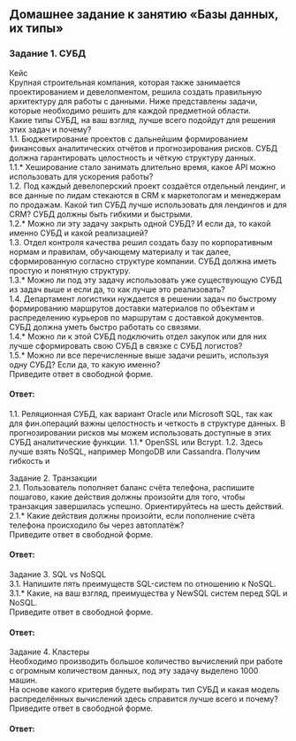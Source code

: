 ## Домашнее задание к занятию «Базы данных, их типы»  

### Задание 1. СУБД  
Кейс  
Крупная строительная компания, которая также занимается проектированием и девелопментом, решила создать правильную архитектуру для работы с данными. Ниже представлены задачи, которые необходимо решить для каждой предметной области.  
Какие типы СУБД, на ваш взгляд, лучше всего подойдут для решения этих задач и почему?  
1.1. Бюджетирование проектов с дальнейшим формированием финансовых аналитических отчётов и прогнозирования рисков. СУБД должна гарантировать целостность и чёткую структуру данных.  
1.1.* Хеширование стало занимать длительно время, какое API можно использовать для ускорения работы?  
1.2. Под каждый девелоперский проект создаётся отдельный лендинг, и все данные по лидам стекаются в CRM к маркетологам и менеджерам по продажам. Какой тип СУБД лучше использовать для лендингов и для CRM? СУБД должны быть гибкими и быстрыми.  
1.2.* Можно ли эту задачу закрыть одной СУБД? И если да, то какой именно СУБД и какой реализацией?  
1.3. Отдел контроля качества решил создать базу по корпоративным нормам и правилам, обучающему материалу и так далее, сформированную согласно структуре компании. СУБД должна иметь простую и понятную структуру.  
1.3.* Можно ли под эту задачу использовать уже существующую СУБД из задач выше и если да, то как лучше это реализовать?  
1.4. Департамент логистики нуждается в решении задач по быстрому формированию маршрутов доставки материалов по объектам и распределению курьеров по маршрутам с доставкой документов. СУБД должна уметь быстро работать со связями.  
1.4.* Можно ли к этой СУБД подключить отдел закупок или для них лучше сформировать свою СУБД в связке с СУБД логистов?  
1.5.* Можно ли все перечисленные выше задачи решить, используя одну СУБД? Если да, то какую именно?  
Приведите ответ в свободной форме.  

#### Ответ:  
1.1. Реляционная СУБД, как вариант Oracle или Microsoft SQL, так как для фин.операций важны целостность и четкость в структуре данных. В прогнозировании рисков мы можем использовать доступные в этих СУБД аналитические функции.
1.1.* OpenSSL или Bcrypt.
1.2. Здесь лучше взять NoSQL, например MongoDB или Cassandra. Получим гибкость и 

Задание 2. Транзакции  
2.1. Пользователь пополняет баланс счёта телефона, распишите пошагово, какие действия должны произойти для того, чтобы транзакция завершилась успешно. Ориентируйтесь на шесть действий.  
2.1.* Какие действия должны произойти, если пополнение счёта телефона происходило бы через автоплатёж?  
Приведите ответ в свободной форме.  

#### Ответ:  


Задание 3. SQL vs NoSQL  
3.1. Напишите пять преимуществ SQL-систем по отношению к NoSQL.  
3.1.* Какие, на ваш взгляд, преимущества у NewSQL систем перед SQL и NoSQL.  
Приведите ответ в свободной форме.  

#### Ответ:  


Задание 4. Кластеры  
Необходимо производить большое количество вычислений при работе с огромным количеством данных, под эту задачу выделено 1000 машин.  
На основе какого критерия будете выбирать тип СУБД и какая модель распределённых вычислений здесь справится лучше всего и почему?  
Приведите ответ в свободной форме.  

#### Ответ:  
